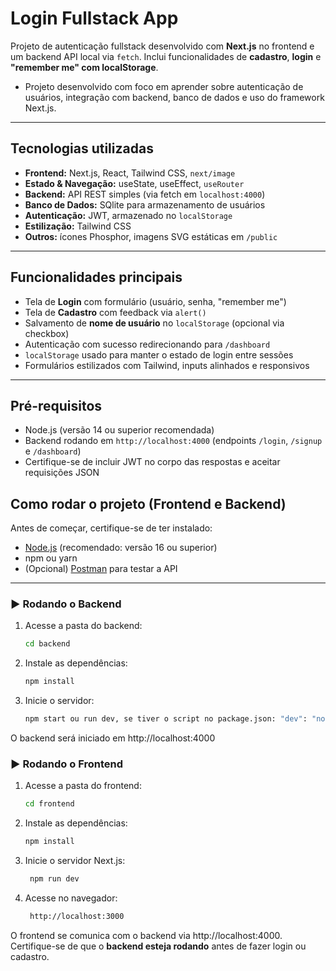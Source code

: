 # Login Fullstack App

Projeto de autenticação fullstack desenvolvido com **Next.js** no frontend e um backend API local via `fetch`. Inclui funcionalidades de **cadastro**, **login** e **"remember me" com localStorage**.
- Projeto desenvolvido com foco em aprender sobre autenticação de usuários, integração com backend, banco de dados e uso do framework Next.js.

---

##  Tecnologias utilizadas

- **Frontend:** Next.js, React, Tailwind CSS, `next/image`
- **Estado & Navegação:** useState, useEffect, `useRouter`
- **Backend:** API REST simples (via fetch em `localhost:4000`)
- **Banco de Dados:** SQlite para armazenamento de usuários
- **Autenticação:** JWT, armazenado no `localStorage`
- **Estilização:** Tailwind CSS
- **Outros:** ícones Phosphor, imagens SVG estáticas em `/public`

---

##  Funcionalidades principais

- Tela de **Login** com formulário (usuário, senha, "remember me")
- Tela de **Cadastro** com feedback via `alert()`
- Salvamento de **nome de usuário** no `localStorage` (opcional via checkbox)
- Autenticação com sucesso redirecionando para `/dashboard`
- `localStorage` usado para manter o estado de login entre sessões
- Formulários estilizados com Tailwind, inputs alinhados e responsivos

---

##  Pré-requisitos

- Node.js (versão 14 ou superior recomendada)
- Backend rodando em `http://localhost:4000` (endpoints `/login`, `/signup` e `/dashboard`)
- Certifique-se de incluir JWT no corpo das respostas e aceitar requisições JSON

## Como rodar o projeto (Frontend e Backend)

Antes de começar, certifique-se de ter instalado:

- [Node.js](https://nodejs.org) (recomendado: versão 16 ou superior)
- npm ou yarn
- (Opcional) [Postman](https://www.postman.com/) para testar a API

---

### ▶️ Rodando o Backend

1. Acesse a pasta do backend:

   ```bash
   cd backend

2. Instale as dependências:

   ```bash
   npm install

3. Inicie o servidor:

   ```bash
   npm start ou run dev, se tiver o script no package.json: "dev": "nodemon src/server.js"

O backend será iniciado em http://localhost:4000

### ▶️ Rodando o Frontend

1. Acesse a pasta do frontend:

   ```bash
   cd frontend

2. Instale as dependências:

   ```bash
   npm install

3. Inicie o servidor Next.js:

   ```bash
    npm run dev
   
4. Acesse no navegador:

   ```bash
    http://localhost:3000

O frontend se comunica com o backend via http://localhost:4000. Certifique-se de que o **backend esteja rodando** antes de fazer login ou cadastro.


